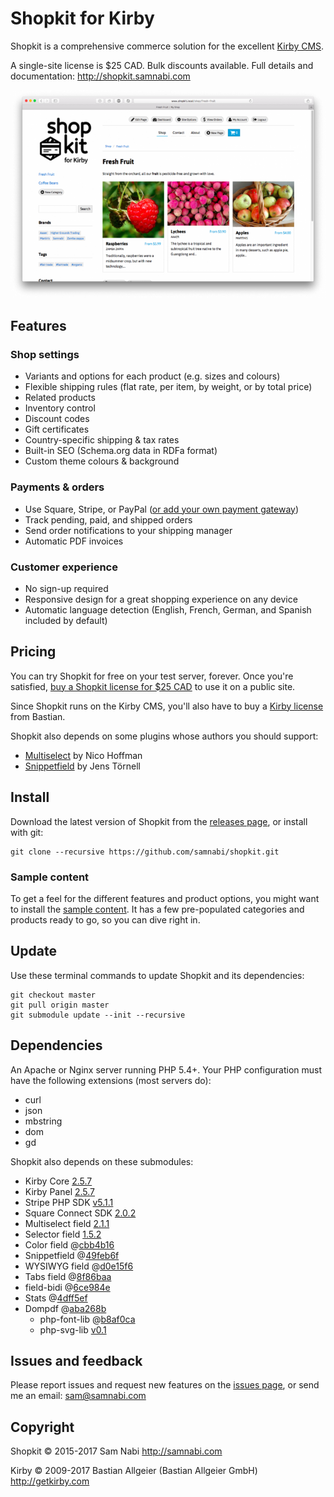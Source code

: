 # Shopkit for Kirby

Shopkit is a comprehensive commerce solution for the excellent [Kirby CMS](http://getkirby.com).

A single-site license is $25 CAD. Bulk discounts available. Full details and documentation: <http://shopkit.samnabi.com>

![Shopkit sets you up with detailed product blueprints and beautiful, flexible templates](site/plugins/shopkit/preview.png)

## Features

### Shop settings

- Variants and options for each product (e.g. sizes and colours)
- Flexible shipping rules (flat rate, per item, by weight, or by total price)
- Related products
- Inventory control
- Discount codes
- Gift certificates
- Country-specific shipping & tax rates
- Built-in SEO (Schema.org data in RDFa format)
- Custom theme colours & background

### Payments & orders

- Use Square, Stripe, or PayPal ([or add your own payment gateway](https://shopkit.samnabi.com/docs/creating-your-own-payment-gateway))
- Track pending, paid, and shipped orders
- Send order notifications to your shipping manager
- Automatic PDF invoices

### Customer experience

- No sign-up required
- Responsive design for a great shopping experience on any device 
- Automatic language detection (English, French, German, and Spanish included by default)

## Pricing

You can try Shopkit for free on your test server, forever. Once you're satisfied, [buy a Shopkit license for $25 CAD](http://shopkit.samnabi.com) to use it on a public site.

Since Shopkit runs on the Kirby CMS, you'll also have to buy a [Kirby license](http://getkirby.com/license) from Bastian.

Shopkit also depends on some plugins whose authors you should support:

- [Multiselect](https://gumroad.com/l/kirby-multiselect) by Nico Hoffman
- [Snippetfield](https://github.com/jenstornell/kirby-snippetfield/issues/5) by Jens Törnell

## Install

Download the latest version of Shopkit from the [releases page](https://github.com/samnabi/shopkit/releases), or install with git:

    git clone --recursive https://github.com/samnabi/shopkit.git

### Sample content

To get a feel for the different features and product options, you might want to install the [sample content](https://github.com/samnabi/shopkit-sample-content). It has a few pre-populated categories and products ready to go, so you can dive right in.

## Update

Use these terminal commands to update Shopkit and its dependencies:

    git checkout master
    git pull origin master
    git submodule update --init --recursive

## Dependencies

An Apache or Nginx server running PHP 5.4+. Your PHP configuration must have the following extensions (most servers do):

- curl
- json
- mbstring
- dom
- gd

Shopkit also depends on these submodules:

- Kirby Core [2.5.7](https://github.com/getkirby/kirby)
- Kirby Panel [2.5.7](https://github.com/getkirby/panel)
- Stripe PHP SDK [v5.1.1](https://github.com/stripe/stripe-php)
- Square Connect SDK [2.0.2](https://github.com/square/connect-php-sdk)
- Multiselect field [2.1.1](https://github.com/distantnative/field-multiselect)
- Selector field [1.5.2](https://github.com/storypioneers/kirby-selector)
- Color field @[cbb4b16](https://github.com/ian-cox/Kirby-Color-Picker)
- Snippetfield @[49feb6f](https://github.com/jenstornell/kirby-snippetfield)
- WYSIWYG field @[d0e15f6](https://github.com/samnabi/kirby-wysiwyg)
- Tabs field @[8f86baa](https://github.com/afbora/Kirby-Tabs-Field)
- field-bidi @[6ce984e](https://github.com/samnabi/field-bidi)
- Stats @[4dff5ef](https://github.com/samnabi/kirby-stats)
- Dompdf @[aba268b](https://github.com/samnabi/dompdf)
    - php-font-lib @[b8af0ca](https://github.com/PhenX/php-font-lib)
    - php-svg-lib [v0.1](https://github.com/PhenX/php-svg-lib)

## Issues and feedback

Please report issues and request new features on the [issues page](https://github.com/samnabi/shopkit/issues), or send me an email: <sam@samnabi.com>

## Copyright

Shopkit © 2015-2017 Sam Nabi <http://samnabi.com>

Kirby © 2009-2017 Bastian Allgeier (Bastian Allgeier GmbH) <http://getkirby.com>